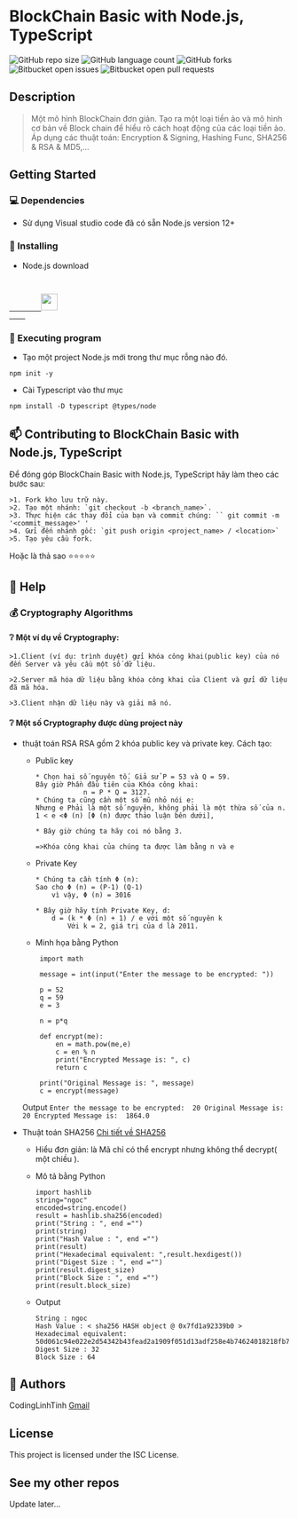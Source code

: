 # BlockChain Basic with Node.js, TypeScript

![GitHub repo size](https://img.shields.io/github/repo-size/codinglinhtinh/Node.js-blockchain-basic?style=for-the-badge)
![GitHub language count](https://img.shields.io/github/languages/count/codinglinhtinh/Node.js-blockchain-basic?style=for-the-badge)
![GitHub forks](https://img.shields.io/github/forks/codinglinhtinh/Node.js-blockchain-basic?style=for-the-badge)
![Bitbucket open issues](https://img.shields.io/bitbucket/issues/codinglinhtinh/Node.js-blockchain-basic?style=for-the-badge)
![Bitbucket open pull requests](https://img.shields.io/bitbucket/pr-raw/codinglinhtinh/Node.js-blockchain-basic?style=for-the-badge)

## Description
>Một mô hình BlockChain đơn giản.
>Tạo ra một loại tiền ảo và mô hình cơ bản về Block chain để hiểu rõ cách hoạt động của các loại tiền ảo.
>Áp dụng các thuật toán: Encryption & Signing, Hashing Func, SHA256 & RSA & MD5,...

## Getting Started
### 💻 Dependencies

* Sử dụng Visual studio code đã có sẵn Node.js version 12+

### 🚀 Installing

* Node.js download

<code>
    <a href="https://nodejs.org/en/download/">
        <img height="30" src="https://img.shields.io/badge/Node.js-43853D?style=for-the-badge&logo=node.js&logoColor=white">
    </a>
</code>

### 🚀 Executing program
* Tạo một project Node.js mới trong thư mục rỗng nào đó.
```
npm init -y
```

* Cài Typescript vào thư mục
```
npm install -D typescript @types/node
```

## 📫 Contributing to BlockChain Basic with Node.js, TypeScript
Để đóng góp BlockChain Basic with Node.js, TypeScript hãy làm theo các bước sau:

    >1. Fork kho lưu trữ này.
    >2. Tạo một nhánh: `git checkout -b <branch_name>`.
    >3. Thực hiện các thay đổi của bạn và commit chúng: `` git commit -m '<commit_message>' '
    >4. Gửi đến nhánh gốc: `git push origin <project_name> / <location>`
    >5. Tạo yêu cầu fork.

Hoặc là thả sao ⭐⭐⭐⭐⭐

## 🔎 Help

### 💰 Cryptography Algorithms
#### ❔ Một ví dụ về Cryptography:
    >1.Client (ví dụ: trình duyệt) gửi khóa công khai(public key) của nó đến Server và yêu cầu một số dữ liệu.

    >2.Server mã hóa dữ liệu bằng khóa công khai của Client và gửi dữ liệu đã mã hóa.

    >3.Client nhận dữ liệu này và giải mã nó.

#### ❔ Một số Cryptography được dùng project này
* thuật toán RSA 
RSA gồm 2 khóa public key và private key.
Cách tạo:
    * Public key
        ```
        * Chọn hai số nguyên tố. Giả sử P = 53 và Q = 59.
        Bây giờ Phần đầu tiên của Khóa công khai: 
                    n = P * Q = 3127.
        * Chúng ta cũng cần một số mũ nhỏ nói e:
        Nhưng e Phải là một số nguyên, không phải là một thừa số của n. 1 < e <Φ (n) [Φ (n) được thảo luận bên dưới],

        * Bây giờ chúng ta hãy coi nó bằng 3.

        =>Khóa công khai của chúng ta được làm bằng n và e

        ```
    
   * Private Key
        ```
        * Chúng ta cần tính Φ (n):
        Sao cho Φ (n) = (P-1) (Q-1)
            vì vậy, Φ (n) = 3016

        * Bây giờ hãy tính Private Key, d:
            d = (k * Φ (n) + 1) / e với một số nguyên k
                Với k = 2, giá trị của d là 2011.
        ```
    
   * Minh họa bằng Python
   
       ```
        import math

        message = int(input("Enter the message to be encrypted: ")) 

        p = 52
        q = 59
        e = 3

        n = p*q

        def encrypt(me):
            en = math.pow(me,e)
            c = en % n
            print("Encrypted Message is: ", c)
            return c

        print("Original Message is: ", message)
        c = encrypt(message)
        ```
   Output
        ```
        Enter the message to be encrypted: 
        20
        Original Message is:  20
        Encrypted Message is:  1864.0
        ```

* Thuật toán SHA256
    [Chi tiết về SHA256](https://www.simplilearn.com/tutorials/cyber-security-tutorial/sha-256-algorithm#what_is_hashing)

    * Hiểu đơn giản: là Mã chỉ có thể encrypt nhưng không thể decrypt( một chiều ).

    * Mô tả bằng Python
        ```
        import hashlib
        string="ngoc"
        encoded=string.encode()
        result = hashlib.sha256(encoded)
        print("String : ", end ="")
        print(string)
        print("Hash Value : ", end ="")
        print(result)
        print("Hexadecimal equivalent: ",result.hexdigest())
        print("Digest Size : ", end ="")
        print(result.digest_size)
        print("Block Size : ", end ="")
        print(result.block_size)
        ```
    * Output
        ```
        String : ngoc
        Hash Value : < sha256 HASH object @ 0x7fd1a92339b0 >
        Hexadecimal equivalent:  50d061c94e022e2d54342b43fead2a1909f051d13adf258e4b74624018218fb7
        Digest Size : 32
        Block Size : 64
        ```

## 🧐 Authors

CodingLinhTinh 
[Gmail](ngocquachgamedevz@gmail.com)


## License

This project is licensed under the ISC License.

## See my other repos
Update later...
